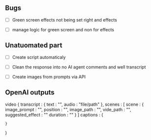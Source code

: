 ## Bugs 
- [ ] Green screen effects not being set right and effects 
- [ ] manage logic for green screen and non for effects 
 

## Unatuomated part
- [ ] Create script automaticaly
- [ ] Clean the response into no AI agent comments and well transcript
- [ ] Create images from prompts via API


## OpenAI outputs 
video
{
    transcript : {
        text : "",
        audio : "file/path"
    },
    scenes : [
        scene : {
            image_prompt : "",
            position : "",
            image_path : "",
            vide_path : "",
            suggested_effect : ""
            duration : ""
        }
    ]
    captions : {

    }
}